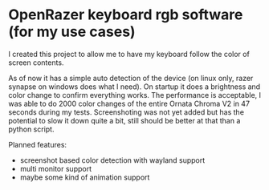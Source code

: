 # OpenRazer keyboard rgb software (for my use cases)
I created this project to allow me to have my keyboard follow the color of screen contents.

As of now it has a simple auto detection of the device (on linux only, razer synapse on windows does what I need). 
On startup it does a brightness and color change to confirm everything works. The performance is acceptable, I was able to do 2000 color changes of the entire Ornata Chroma V2 in 47 seconds during my tests.
Screenshoting was not yet added but has the potential to slow it down quite a bit, still should be better at that than a python script.

Planned features:
- screenshot based color detection with wayland support
- multi monitor support
- maybe some kind of animation support
